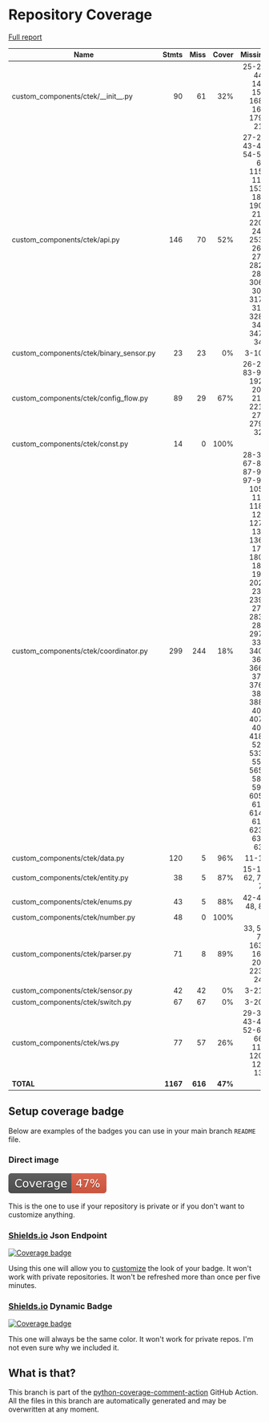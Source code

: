 # Repository Coverage

[Full report](https://htmlpreview.github.io/?https://github.com/milkboy/ha-ctek/blob/python-coverage-comment-action-data/htmlcov/index.html)

| Name                                      |    Stmts |     Miss |   Cover |   Missing |
|------------------------------------------ | -------: | -------: | ------: | --------: |
| custom\_components/ctek/\_\_init\_\_.py   |       90 |       61 |     32% |25-28, 44-143, 158, 168-169, 179-217 |
| custom\_components/ctek/api.py            |      146 |       70 |     52% |27-29, 43-48, 54-55, 63, 115-116, 153-180, 190-214, 220-249, 253-262, 278, 282-283, 306-308, 317-319, 328-340, 347-348 |
| custom\_components/ctek/binary\_sensor.py |       23 |       23 |      0% |     3-108 |
| custom\_components/ctek/config\_flow.py   |       89 |       29 |     67% |26-27, 83-91, 192-203, 211, 221-273, 279-320 |
| custom\_components/ctek/const.py          |       14 |        0 |    100% |           |
| custom\_components/ctek/coordinator.py    |      299 |      244 |     18% |28-34, 67-81, 87-93, 97-99, 105-113, 118-123, 127-132, 136-176, 180-188, 192, 202-235, 239-271, 283-286, 297-336, 340-362, 366-372, 376-382, 388-403, 407-408, 418-524, 533-559, 565-587, 599, 605-610, 614-619, 623-631, 635 |
| custom\_components/ctek/data.py           |      120 |        5 |     96% |     11-17 |
| custom\_components/ctek/entity.py         |       38 |        5 |     87% |15-17, 62, 70, 73 |
| custom\_components/ctek/enums.py          |       43 |        5 |     88% |42-44, 48, 84 |
| custom\_components/ctek/number.py         |       48 |        0 |    100% |           |
| custom\_components/ctek/parser.py         |       71 |        8 |     89% |33, 51, 77, 163-164, 207, 223-247 |
| custom\_components/ctek/sensor.py         |       42 |       42 |      0% |     3-214 |
| custom\_components/ctek/switch.py         |       67 |       67 |      0% |     3-203 |
| custom\_components/ctek/ws.py             |       77 |       57 |     26% |29-39, 43-48, 52-62, 66-116, 120-127, 131 |
|                                 **TOTAL** | **1167** |  **616** | **47%** |           |


## Setup coverage badge

Below are examples of the badges you can use in your main branch `README` file.

### Direct image

[![Coverage badge](https://raw.githubusercontent.com/milkboy/ha-ctek/python-coverage-comment-action-data/badge.svg)](https://htmlpreview.github.io/?https://github.com/milkboy/ha-ctek/blob/python-coverage-comment-action-data/htmlcov/index.html)

This is the one to use if your repository is private or if you don't want to customize anything.

### [Shields.io](https://shields.io) Json Endpoint

[![Coverage badge](https://img.shields.io/endpoint?url=https://raw.githubusercontent.com/milkboy/ha-ctek/python-coverage-comment-action-data/endpoint.json)](https://htmlpreview.github.io/?https://github.com/milkboy/ha-ctek/blob/python-coverage-comment-action-data/htmlcov/index.html)

Using this one will allow you to [customize](https://shields.io/endpoint) the look of your badge.
It won't work with private repositories. It won't be refreshed more than once per five minutes.

### [Shields.io](https://shields.io) Dynamic Badge

[![Coverage badge](https://img.shields.io/badge/dynamic/json?color=brightgreen&label=coverage&query=%24.message&url=https%3A%2F%2Fraw.githubusercontent.com%2Fmilkboy%2Fha-ctek%2Fpython-coverage-comment-action-data%2Fendpoint.json)](https://htmlpreview.github.io/?https://github.com/milkboy/ha-ctek/blob/python-coverage-comment-action-data/htmlcov/index.html)

This one will always be the same color. It won't work for private repos. I'm not even sure why we included it.

## What is that?

This branch is part of the
[python-coverage-comment-action](https://github.com/marketplace/actions/python-coverage-comment)
GitHub Action. All the files in this branch are automatically generated and may be
overwritten at any moment.